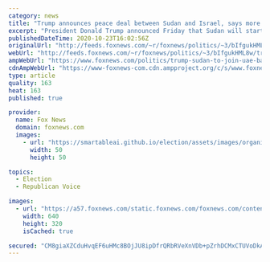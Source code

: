 ```yaml
---
category: news
title: "Trump announces peace deal between Sudan and Israel, says more nations will normalize relations"
excerpt: "President Donald Trump announced Friday that Sudan will start to normalize ties with Israel, making it the third Arab state to do so as part of U.S.-brokered deals in the run-up to Election Day. "
publishedDateTime: 2020-10-23T16:02:56Z
originalUrl: "http://feeds.foxnews.com/~r/foxnews/politics/~3/bIfgukHML8w/trump-sudan-to-join-uae-bahrain-in-recognizing-israel"
webUrl: "http://feeds.foxnews.com/~r/foxnews/politics/~3/bIfgukHML8w/trump-sudan-to-join-uae-bahrain-in-recognizing-israel"
ampWebUrl: "https://www.foxnews.com/politics/trump-sudan-to-join-uae-bahrain-in-recognizing-israel.amp"
cdnAmpWebUrl: "https://www-foxnews-com.cdn.ampproject.org/c/s/www.foxnews.com/politics/trump-sudan-to-join-uae-bahrain-in-recognizing-israel.amp"
type: article
quality: 163
heat: 163
published: true

provider:
  name: Fox News
  domain: foxnews.com
  images:
    - url: "https://smartableai.github.io/election/assets/images/organizations/foxnews.com-50x50.jpg"
      width: 50
      height: 50

topics:
  - Election
  - Republican Voice

images:
  - url: "https://a57.foxnews.com/static.foxnews.com/foxnews.com/content/uploads/2020/10/640/320/trumpdated.jpg?ve=1&tl=1"
    width: 640
    height: 320
    isCached: true

secured: "CM8giaXZCduHvqEF6uHMc8BOjJU8ipDfrQRbRVeXnVDb+pZrhDCMxCTUVoDkACoW3NmcMgbPAJvt7/iOSdFO7J6r/qHVW4ZOVE4P+eVLhqYS+YpC8OIeuNgBaDClyp6mQTL9g3UizZG0edkhRIf38FkPpOeeyBNRP0RDRAubD1dXaBf4dAdimL8+eJnAXjfwFHXdmoUlVBO8jODsO9qL6TuXnZl+Yt1FQeaEb6WHDOQ1hlU1OxxBD2iFICwMRh0H+ElXoxV0hhCaWJl3hbAg0cNgp++mLMo+FbknLG5iW5uyVyRZmhZvWzzlNfjOktauf0enkZEON6KySqUBSw2TKx06kdXYHH5vSMoKovGM3Vw=;pVQFeN2zfRaKVEWkLR3D8Q=="
---
```


